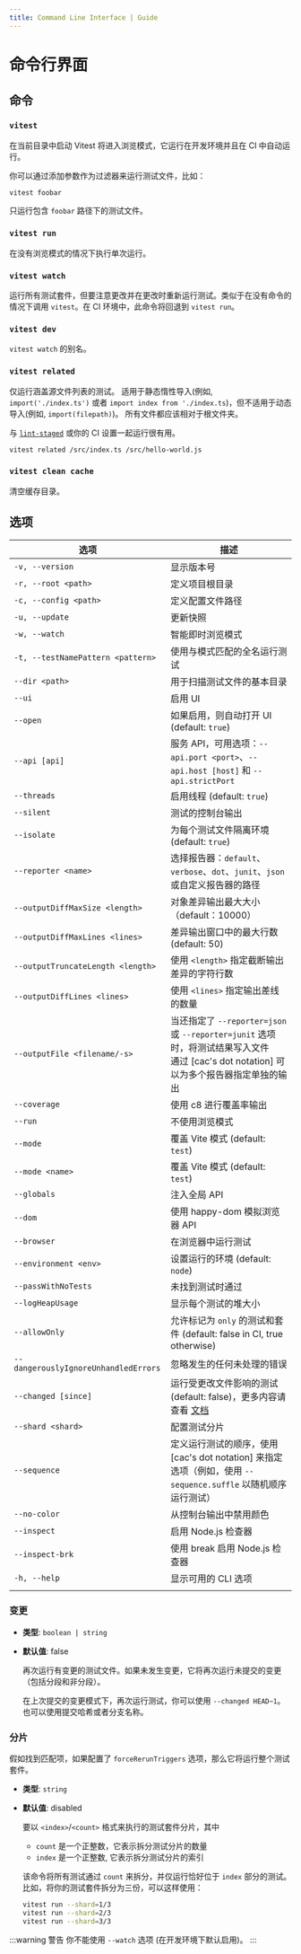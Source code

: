 ```yaml
---
title: Command Line Interface | Guide
---
```


# 命令行界面

## 命令

### `vitest`

在当前目录中启动 Vitest 将进入浏览模式，它运行在开发环境并且在 CI 中自动运行。

你可以通过添加参数作为过滤器来运行测试文件，比如：

```bash
vitest foobar
```

只运行包含 `foobar` 路径下的测试文件。

### `vitest run`

在没有浏览模式的情况下执行单次运行。

### `vitest watch`

运行所有测试套件，但要注意更改并在更改时重新运行测试。类似于在没有命令的情况下调用 `vitest`。在 CI 环境中，此命令将回退到 `vitest run`。

### `vitest dev`

`vitest watch` 的别名。

### `vitest related`

仅运行涵盖源文件列表的测试。 适用于静态惰性导入(例如, `import('./index.ts')` 或者 `import index from './index.ts`)，但不适用于动态导入(例如, `import(filepath)`)。 所有文件都应该相对于根文件夹。

与 [`lint-staged`](https://github.com/okonet/lint-staged) 或你的 CI 设置一起运行很有用。

```bash
vitest related /src/index.ts /src/hello-world.js
```

### `vitest clean cache`

清空缓存目录。

## 选项

| 选项                                 | 描述                                                                                                                                          |
| ------------------------------------ | --------------------------------------------------------------------------------------------------------------------------------------------- |
| `-v, --version`                      | 显示版本号                                                                                                                                    |
| `-r, --root <path>`                  | 定义项目根目录                                                                                                                                |
| `-c, --config <path>`                | 定义配置文件路径                                                                                                                              |
| `-u, --update`                       | 更新快照                                                                                                                                      |
| `-w, --watch`                        | 智能即时浏览模式                                                                                                                              |
| `-t, --testNamePattern <pattern>`    | 使用与模式匹配的全名运行测试                                                                                                                  |
| `--dir <path>`                       | 用于扫描测试文件的基本目录                                                                                                                    |
| `--ui`                               | 启用 UI                                                                                                                                       |
| `--open`                             | 如果启用，则自动打开 UI (default: `true`)                                                                                                     |
| `--api [api]`                        | 服务 API，可用选项：`--api.port <port>`、`--api.host [host]` 和 `--api.strictPort`                                                            |
| `--threads`                          | 启用线程 (default: `true`)                                                                                                                    |
| `--silent`                           | 测试的控制台输出                                                                                                                              |
| `--isolate`                          | 为每个测试文件隔离环境 (default: `true`)                                                                                                      |
| `--reporter <name>`                  | 选择报告器：`default`、`verbose`、`dot`、`junit`、`json` 或自定义报告器的路径                                                                 |
| `--outputDiffMaxSize <length>`       | 对象差异输出最大大小（default：10000）                                                                                                        |
| `--outputDiffMaxLines <lines>`       | 差异输出窗口中的最大行数 (default: 50)                                                                                                        |
| `--outputTruncateLength <length>`    | 使用 `<length>` 指定截断输出差异的字符行数                                                                                                    |
| `--outputDiffLines <lines>`          | 使用 `<lines>` 指定输出差线的数量                                                                                                             |
| `--outputFile <filename/-s>`         | 当还指定了 `--reporter=json` 或 `--reporter=junit` 选项时，将测试结果写入文件 <br /> 通过 [cac's dot notation] 可以为多个报告器指定单独的输出 |
| `--coverage`                         | 使用 c8 进行覆盖率输出                                                                                                                        |
| `--run`                              | 不使用浏览模式                                                                                                                                |
| `--mode`                             | 覆盖 Vite 模式 (default: `test`)                                                                                                              |
| `--mode <name>`                      | 覆盖 Vite 模式 (default: `test`)                                                                                                              |
| `--globals`                          | 注入全局 API                                                                                                                                  |
| `--dom`                              | 使用 happy-dom 模拟浏览器 API                                                                                                                 |
| `--browser`                          | 在浏览器中运行测试                                                                                                                            |
| `--environment <env>`                | 设置运行的环境 (default: `node`)                                                                                                              |
| `--passWithNoTests`                  | 未找到测试时通过                                                                                                                              |
| `--logHeapUsage`                     | 显示每个测试的堆大小                                                                                                                          |
| `--allowOnly`                        | 允许标记为 `only` 的测试和套件 (default: false in CI, true otherwise)                                                                         |
| `--dangerouslyIgnoreUnhandledErrors` | 忽略发生的任何未处理的错误                                                                                                                    |
| `--changed [since]`                  | 运行受更改文件影响的测试 (default: false)，更多内容请查看 [文档](#changed)                                                                    |
| `--shard <shard>`                    | 配置测试分片                                                                                                                                  |
| `--sequence`                         | 定义运行测试的顺序，使用 [cac's dot notation] 来指定选项（例如，使用 `--sequence.suffle` 以随机顺序运行测试）                                 |
| `--no-color`                         | 从控制台输出中禁用颜色                                                                                                                        |
| `--inspect`                          | 启用 Node.js 检查器                                                                                                                           |
| `--inspect-brk`                      | 使用 break 启用 Node.js 检查器                                                                                                                |
| `-h, --help`                         | 显示可用的 CLI 选项                                                                                                                           |
|                                      |

### 变更

- **类型**: `boolean | string`
- **默认值**: false

  再次运行有变更的测试文件。如果未发生变更，它将再次运行未提交的变更（包括分段和非分段）。

  在上次提交的变更模式下，再次运行测试，你可以使用 `--changed HEAD~1`。也可以使用提交哈希或者分支名称。

### 分片

假如找到匹配项，如果配置了 `forceRerunTriggers` 选项，那么它将运行整个测试套件。

- **类型**: `string`
- **默认值**: disabled

  要以 `<index>`/`<count>` 格式来执行的测试套件分片，其中

  - `count` 是一个正整数，它表示拆分测试分片的数量
  - `index` 是一个正整数, 它表示拆分测试分片的索引

  该命令将所有测试通过 `count` 来拆分，并仅运行恰好位于 `index` 部分的测试。比如，将你的测试套件拆分为三份，可以这样使用：

  ```sh
  vitest run --shard=1/3
  vitest run --shard=2/3
  vitest run --shard=3/3
  ```

:::warning 警告
你不能使用 `--watch` 选项 (在开发环境下默认启用)。
:::
